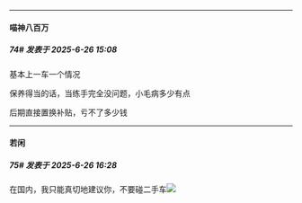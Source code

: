 ﻿
*****

####  喵神八百万  
##### 74#       发表于 2025-6-26 15:08

基本上一车一个情况

保养得当的话，当练手完全没问题，小毛病多少有点

后期直接置换补贴，亏不了多少钱


*****

####  若闲  
##### 75#       发表于 2025-6-26 16:28

在国内，我只能真切地建议你，不要碰二手车<img src="https://static.stage1st.com/image/smiley/face2017/004.gif" referrerpolicy="no-referrer">

